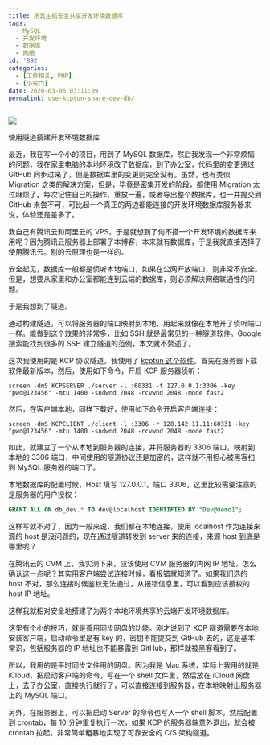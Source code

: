 ```yaml
---
title: 用云主机安全共享开发环境数据库
tags:
  - MySQL
  - 开发环境
  - 数据库
  - 网络
id: '892'
categories:
  - [工作相关, PHP]
  - [小窍门]
date: 2020-03-06 03:11:09
permalink: use-kcptun-share-dev-db/
---
```


![](../images/2020/03/KCP-隧道搭建开发环境数据库-1-1024x707.png)

使用隧道搭建开发环境数据库

最近，我在写一个小的项目，用到了 MySQL 数据库，然后我发现一个非常烦恼的问题，我在家里电脑的本地环境改了数据库，到了办公室，代码里的变更通过 GitHub 同步过来了，但是数据库里的变更则完全没有。虽然，也有类似 Migration 之类的解决方案，但是，毕竟是密集开发的阶段，都使用 Migration 太过麻烦了。每次记住自己的操作，重放一遍，或者导出整个数据库，也一并提交到 GitHub 未尝不可，可比起一个真正的两边都能连接的开发环境数据库服务器来说，体验还是差多了。

我自己有腾讯云和阿里云的 VPS，于是就想到了何不搭一个开发环境的数据库来用呢？因为腾讯云服务器上部署了本博客，本来就有数据库，于是我就直接选择了使用腾讯云。别的云原理也是一样的。

安全起见，数据库一般都是侦听本地端口，如果在公网开放端口，则非常不安全。但是，想要从家里和办公室都能连到云端的数据库，则必须解决网络联通性的问题。

于是我想到了隧道。

通过构建隧道，可以将服务器的端口映射到本地，用起来就像在本地开了侦听端口一样。能做到这个效果的非常多，比如 SSH 就是最常见的一种隧道软件。Google 搜索能找到很多的 SSH 建立隧道的范例，本文就不赘述了。

这次我使用的是 KCP 协议隧道。我使用了 [kcptun 这个软件](https://github.com/xtaci/kcptun.git)。首先在服务器下载软件最新版本，然后，使用如下命令，开启 KCP 服务器侦听：

```shell
screen -dmS KCPSERVER ./server -l :60331 -t 127.0.0.1:3306 -key "pwd@123456" -mtu 1400 -sndwnd 2048 -rcvwnd 2048 -mode fast2
```

然后，在客户端本地，同样下载好，使用如下命令开启客户端连接：

```shell
screen -dmS KCPCLIENT ./client -l :3306 -r 128.142.11.11:60331 -key "pwd@123456" -mtu 1400 -sndwnd 2048 -rcvwnd 2048 -mode fast2
```

如此，就建立了一个从本地到服务器的连接，并将服务器的 3306 端口，映射到本地的 3306 端口，中间使用的隧道协议还是加密的，这样就不用担心被黑客扫到 MySQL 服务器的端口了。

本地数据库的配置时候，Host 填写 127.0.0.1，端口 3306，这里比较需要注意的是服务器的用户授权：

```sql
GRANT ALL ON db_dev.* TO dev@localhost IDENTIFIED BY "Dev@demo1";
```

这样写就不对了，因为一般来说，我们都在本地连接，使用 localhost 作为连接来源的 host 是没问题的，现在通过隧道转发到 server 来的连接，来源 host 到底是哪里呢？

在腾讯云的 CVM 上，我实测下来，应该使用 CVM 服务器的内网 IP 地址，怎么确认这一点呢？其实用客户端尝试连接时候，看报错就知道了。如果我们选的 host 不对，那么连接时候鉴权无法通过，从报错信息里，可以看到应该授权的 host IP 地址。

这样我就相对安全地搭建了为两个本地环境共享的云端开发环境数据库。

这里有个小的技巧，就是善用同步网盘的功能。刚才说到了 KCP 隧道需要在本地安装客户端，启动命令里是有 key 的，密钥不能提交到 GitHub 去的，这是基本常识，包括服务器的 IP 地址也不能暴露到 GitHub，那样就被黑客看到了。

所以，我用的是平时同步文件用的网盘。因为我是 Mac 系统，实际上我用的就是 iCloud，把启动客户端的命令，写在一个 shell 文件里，然后放在 iCloud 网盘上，去了办公室，直接执行就行了，可以直接连接到服务器，在本地映射出服务器上的 MySQL 端口。

另外，在服务器上，可以把启动 Server 的命令也写入一个 shell 脚本，然后配置到 crontab，每 10 分钟重复执行一次，如果 KCP 的服务器端意外退出，就会被 crontab 拉起。非常简单粗暴地实现了可靠安全的 C/S 架构隧道。